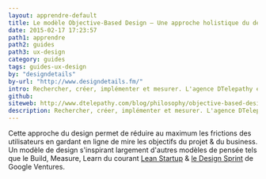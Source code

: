 ```yaml
---
layout: apprendre-default
title: Le modèle Objective-Based Design – Une approche holistique du design de produit
date: 2015-02-17 17:23:57
path1: apprendre
path2: guides
path3: ux-design
category: guides
tags: guides-ux-design
by: "designdetails"
by-url: "http://www.designdetails.fm/"
intro: Rechercher, créer, implémenter et mesurer. L'agence DTelepathy expose sa philosophie basée sur des phases itératives de recherche, de stratégies et de design.
github:
siteweb: http://www.dtelepathy.com/blog/philosophy/objective-based-design-creative-approach-to-solving-business-challenge
description: Rechercher, créer, implémenter et mesurer. L'agence DTelepathy expose sa philosophie du travail basée sur des phases itératives de recherche, de stratégies et de design.
---
```


Cette approche du design permet de réduire au maximum les frictions des utilisateurs en gardant en ligne de mire les objectifs du projet & du business. Un modèle de design s'inspirant largement d'autres modèles de pensée tels que le Build, Measure, Learn du courant <a href="http://theleanstartup.com/principles" target="_blank">Lean Startup</a> & <a href="http://www.gv.com/sprint/" target="_blank">le Design Sprint</a> de Google Ventures.
